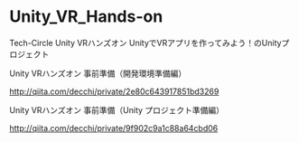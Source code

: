 # Unity_VR_Hands-on
Tech-Circle Unity VRハンズオン UnityでVRアプリを作ってみよう！のUnityプロジェクト

Unity VRハンズオン 事前準備（開発環境準備編） 

http://qiita.com/decchi/private/2e80c643917851bd3269

Unity VRハンズオン 事前準備（Unity プロジェクト準備編）

http://qiita.com/decchi/private/9f902c9a1c88a64cbd06
